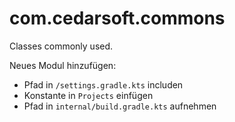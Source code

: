 com.cedarsoft.commons
==================

Classes commonly used.

Neues Modul hinzufügen:
* Pfad in `/settings.gradle.kts` includen
* Konstante in `Projects` einfügen
* Pfad in `internal/build.gradle.kts` aufnehmen
